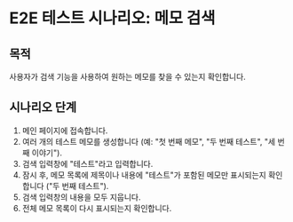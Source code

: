 # E2E 테스트 시나리오: 메모 검색

## 목적

사용자가 검색 기능을 사용하여 원하는 메모를 찾을 수 있는지 확인합니다.

## 시나리오 단계

1. 메인 페이지에 접속합니다.
2. 여러 개의 테스트 메모를 생성합니다 (예: "첫 번째 메모", "두 번째 테스트", "세 번째 이야기").
3. 검색 입력창에 "테스트"라고 입력합니다.
4. 잠시 후, 메모 목록에 제목이나 내용에 "테스트"가 포함된 메모만 표시되는지 확인합니다 ("두 번째 테스트").
5. 검색 입력창의 내용을 모두 지웁니다.
6. 전체 메모 목록이 다시 표시되는지 확인합니다.

